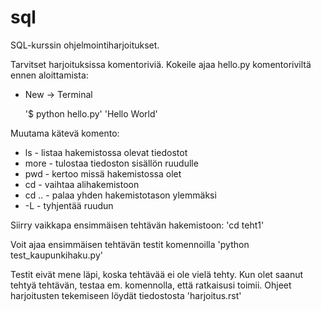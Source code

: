 # sql
SQL-kurssin ohjelmointiharjoitukset.

Tarvitset harjoituksissa komentoriviä. Kokeile ajaa hello.py komentoriviltä ennen aloittamista:

- New -> Terminal

  '$ python hello.py'
  'Hello World'

Muutama kätevä komento:

- ls - listaa hakemistossa olevat tiedostot
- more <tiedosto> - tulostaa tiedoston sisällön ruudulle
- pwd - kertoo missä hakemistossa olet
- cd <hakemisto> - vaihtaa alihakemistoon <hakemisto>
- cd .. - palaa yhden hakemistotason ylemmäksi
- <ctrl>-L - tyhjentää ruudun

Siirry vaikkapa ensimmäisen tehtävän hakemistoon: 'cd teht1'

Voit ajaa ensimmäisen tehtävän testit komennoilla 'python test_kaupunkihaku.py'

Testit eivät mene läpi, koska tehtävää ei ole vielä tehty. 
Kun olet saanut tehtyä tehtävän, testaa em. komennolla, että ratkaisusi toimii. 
Ohjeet harjoitusten tekemiseen löydät tiedostosta 'harjoitus.rst'



